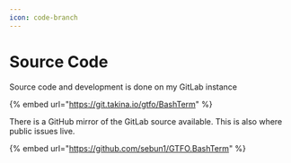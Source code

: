 ```yaml
---
icon: code-branch
---
```


# Source Code

Source code and development is done on my GitLab instance

{% embed url="https://git.takina.io/gtfo/BashTerm" %}

There is a GitHub mirror of the GitLab source available. This is also where public issues live.

{% embed url="https://github.com/sebun1/GTFO.BashTerm" %}
